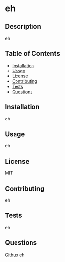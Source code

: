
# eh
 
## Description
eh

## Table of Contents
- [Installation](#installation)
- [Usage](#usage)
- [License](#license)
- [Contributing](#contributing)
- [Tests](#tests)
- [Questions](#questions)

## Installation
eh
     
## Usage

eh

## License
MIT

## Contributing
eh

## Tests
eh
    
## Questions
[Github](github.com/eh)
eh 
    